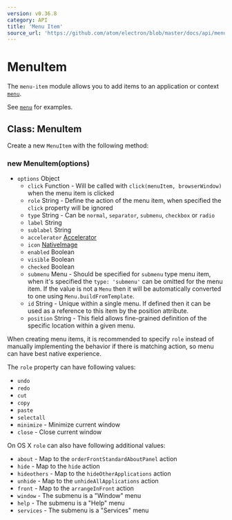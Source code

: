 ```yaml
---
version: v0.36.8
category: API
title: 'Menu Item'
source_url: 'https://github.com/atom/electron/blob/master/docs/api/menu-item.md'
---
```


# MenuItem

The `menu-item` module allows you to add items to an application or context
[`menu`](http://electron.atom.io/docs/v0.36.8/api/menu).

See [`menu`](http://electron.atom.io/docs/v0.36.8/api/menu) for examples.

## Class: MenuItem

Create a new `MenuItem` with the following method:

### new MenuItem(options)

* `options` Object
  * `click` Function - Will be called with `click(menuItem, browserWindow)` when
     the menu item is clicked
  * `role` String - Define the action of the menu item, when specified the
     `click` property will be ignored
  * `type` String - Can be `normal`, `separator`, `submenu`, `checkbox` or
     `radio`
  * `label` String
  * `sublabel` String
  * `accelerator` [Accelerator](http://electron.atom.io/docs/v0.36.8/api/accelerator)
  * `icon` [NativeImage](http://electron.atom.io/docs/v0.36.8/api/native-image)
  * `enabled` Boolean
  * `visible` Boolean
  * `checked` Boolean
  * `submenu` Menu - Should be specified for `submenu` type menu item, when
     it's specified the `type: 'submenu'` can be omitted for the menu item.
     If the value is not a `Menu` then it will be automatically converted to one
     using `Menu.buildFromTemplate`.
  * `id` String - Unique within a single menu. If defined then it can be used
     as a reference to this item by the position attribute.
  * `position` String - This field allows fine-grained definition of the
     specific location within a given menu.

When creating menu items, it is recommended to specify `role` instead of
manually implementing the behavior if there is matching action, so menu can have
best native experience.

The `role` property can have following values:

* `undo`
* `redo`
* `cut`
* `copy`
* `paste`
* `selectall`
* `minimize` - Minimize current window
* `close` - Close current window

On OS X `role` can also have following additional values:

* `about` - Map to the `orderFrontStandardAboutPanel` action
* `hide` - Map to the `hide` action
* `hideothers` - Map to the `hideOtherApplications` action
* `unhide` - Map to the `unhideAllApplications` action
* `front` - Map to the `arrangeInFront` action
* `window` - The submenu is a "Window" menu
* `help` - The submenu is a "Help" menu
* `services` - The submenu is a "Services" menu
